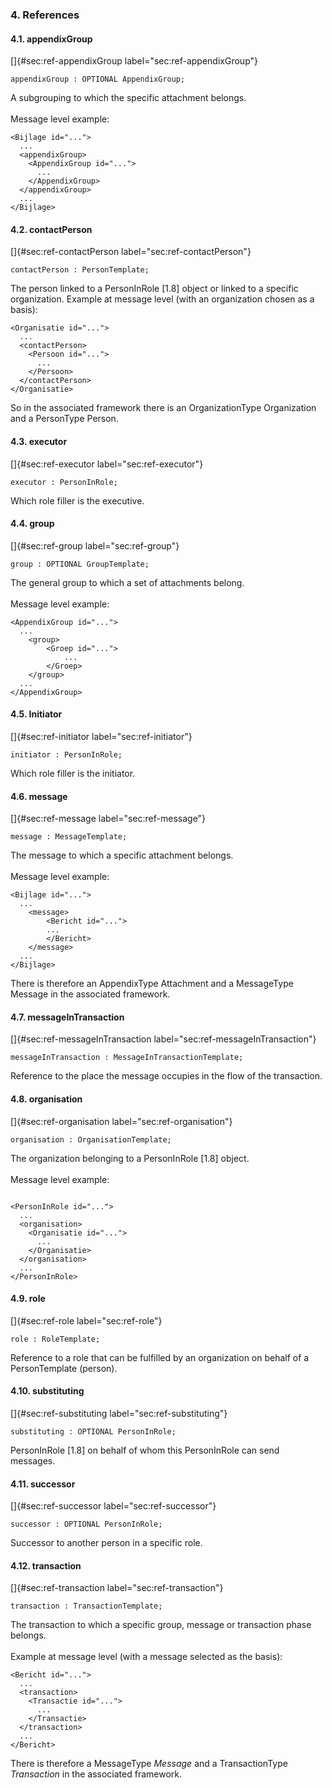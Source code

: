 ### 4. References

#### 4.1. appendixGroup

[]{#sec:ref-appendixGroup label="sec:ref-appendixGroup"}

```
appendixGroup : OPTIONAL AppendixGroup;
```

A subgrouping to which the specific attachment belongs.\
\
Message level example:

```
<Bijlage id="...">
  ...
  <appendixGroup>
    <AppendixGroup id="...">
      ...
    </AppendixGroup>
  </appendixGroup>
  ...
</Bijlage>
```

#### 4.2. contactPerson

[]{#sec:ref-contactPerson label="sec:ref-contactPerson"}

```
contactPerson : PersonTemplate;
```

The person linked to a PersonInRole \[1.8\] object or linked to a
specific organization. Example at message level (with an organization
chosen as a basis):

```
<Organisatie id="...">
  ...
  <contactPerson>
    <Persoon id="...">
      ...
    </Persoon>
  </contactPerson>
</Organisatie>
```

So in the associated framework there is an OrganizationType Organization
and a PersonType Person.

#### 4.3. executor

[]{#sec:ref-executor label="sec:ref-executor"}

```
executor : PersonInRole;
```

Which role filler is the executive.

#### 4.4. group

[]{#sec:ref-group label="sec:ref-group"}

```
group : OPTIONAL GroupTemplate;
```

The general group to which a set of attachments belong.\
\
Message level example:

```
<AppendixGroup id="...">
  ...
    <group>
        <Groep id="...">
            ...
        </Groep>
    </group>
  ...
</AppendixGroup>
```

#### 4.5. Initiator

[]{#sec:ref-initiator label="sec:ref-initiator"}

```
initiator : PersonInRole;
```

Which role filler is the initiator.

#### 4.6. message

[]{#sec:ref-message label="sec:ref-message"}

```
message : MessageTemplate;
```

The message to which a specific attachment belongs.\
\
Message level example:

```
<Bijlage id="...">
  ...
    <message>
        <Bericht id="...">
        ...
        </Bericht>
    </message>
  ...
</Bijlage>
```

There is therefore an AppendixType Attachment and a MessageType Message
in the associated framework.

#### 4.7. messageInTransaction

[]{#sec:ref-messageInTransaction label="sec:ref-messageInTransaction"}

```
messageInTransaction : MessageInTransactionTemplate;
```

Reference to the place the message occupies in the flow of the
transaction.

#### 4.8. organisation

[]{#sec:ref-organisation label="sec:ref-organisation"}

```
organisation : OrganisationTemplate;
```

The organization belonging to a PersonInRole \[1.8\] object.\
\
Message level example:

```
 
<PersonInRole id="...">
  ...
  <organisation>
    <Organisatie id="...">
      ...
    </Organisatie>
  </organisation>
  ...
</PersonInRole>
```

#### 4.9. role

[]{#sec:ref-role label="sec:ref-role"}

```
role : RoleTemplate;
```

Reference to a role that can be fulfilled by an organization on behalf
of a PersonTemplate (person).

#### 4.10. substituting

[]{#sec:ref-substituting label="sec:ref-substituting"}

```
substituting : OPTIONAL PersonInRole;
```

PersonInRole \[1.8\] on behalf of whom this PersonInRole can send
messages.

#### 4.11. successor

[]{#sec:ref-successor label="sec:ref-successor"}

```
successor : OPTIONAL PersonInRole;
```

Successor to another person in a specific role.

#### 4.12. transaction

[]{#sec:ref-transaction label="sec:ref-transaction"}

```
transaction : TransactionTemplate;
```

The transaction to which a specific group, message or transaction phase
belongs.\
\
Example at message level (with a message selected as the basis):

```
<Bericht id="...">
  ...
  <transaction>
    <Transactie id="...">
      ...
    </Transactie>
  </transaction>
  ...
</Bericht>
```

There is therefore a MessageType *Message* and a TransactionType
*Transaction* in the associated framework.
